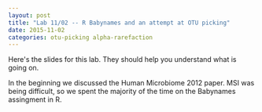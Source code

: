 ```yaml
---
layout: post
title: "Lab 11/02 -- R Babynames and an attempt at OTU picking"
date: 2015-11-02 
categories: otu-picking alpha-rarefaction
---
```


Here's the slides for this lab. They should help you understand what is going on.

In the beginning we discussed the Human Microbiome 2012 paper. 
MSI was being difficult, so we spent the majority of the time on the Babynames assingment in R. 
